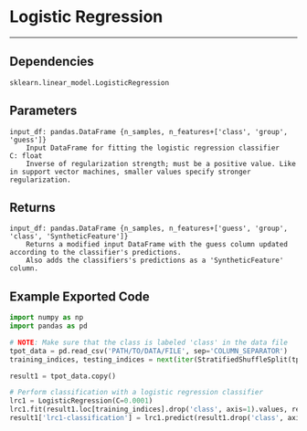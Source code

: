 # Logistic Regression
* * * 

## Dependencies
    sklearn.linear_model.LogisticRegression

Parameters
----------
    input_df: pandas.DataFrame {n_samples, n_features+['class', 'group', 'guess']}
        Input DataFrame for fitting the logistic regression classifier
    C: float
        Inverse of regularization strength; must be a positive value. Like in support vector machines, smaller values specify stronger regularization.

Returns
-------
    input_df: pandas.DataFrame {n_samples, n_features+['guess', 'group', 'class', 'SyntheticFeature']}
        Returns a modified input DataFrame with the guess column updated according to the classifier's predictions.
        Also adds the classifiers's predictions as a 'SyntheticFeature' column.

Example Exported Code
---------------------

```Python
import numpy as np
import pandas as pd

# NOTE: Make sure that the class is labeled 'class' in the data file
tpot_data = pd.read_csv('PATH/TO/DATA/FILE', sep='COLUMN_SEPARATOR')
training_indices, testing_indices = next(iter(StratifiedShuffleSplit(tpot_data['class'].values, n_iter=1, train_size=0.75, test_size=0.25)))

result1 = tpot_data.copy()

# Perform classification with a logistic regression classifier
lrc1 = LogisticRegression(C=0.0001)
lrc1.fit(result1.loc[training_indices].drop('class', axis=1).values, result1.loc[training_indices, 'class'].values)
result1['lrc1-classification'] = lrc1.predict(result1.drop('class', axis=1).values)
```
